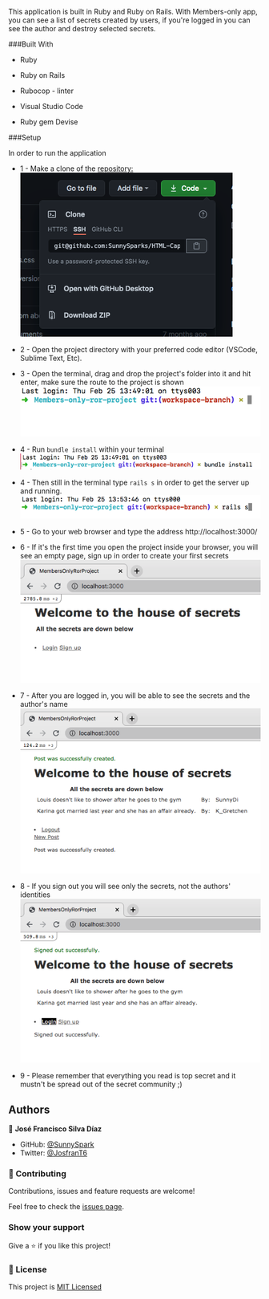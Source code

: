 This application is built in Ruby and Ruby on Rails. With Members-only app, you can see a list of secrets created by users, if you're logged in you can see the author and destroy selected secrets.

###Built With

* Ruby

* Ruby on Rails

* Rubocop - linter

* Visual Studio Code

* Ruby gem Devise
  
###Setup

In order to run the application 

* 1 - Make a clone of the [repository:](https://github.com/SunnySparks/Members-only-ror-project) ![clone](img/Clone.png)


* 2 - Open the project directory with your preferred code editor (VSCode, Sublime Text, Etc).


* 3 - Open the terminal, drag and drop the project's folder into it and hit enter, make sure the route to the project is shown ![terminal](img/Terminal.png)


* 4 - Run `bundle install` within your terminal ![bundle](img/bundle%20install.png)


* 4 - Then still in the terminal type `rails s` in order to get the server up and running. ![RailsS](img/rails%20s.png)


* 5 - Go to your web browser and type the address http://localhost:3000/


* 6 - If it's the first time you open the project inside your browser, you will see an empty page, sign up in order to create your first secrets ![empty](img/Empty.png)


* 7 - After you are logged in, you will be able to see the secrets and the author's name ![loggedin](img/Logged%20in.png)


* 8 - If you sign out you will see only the secrets, not the authors' identities ![loggedout](img/Logged%20out.png)


* 9 - Please remember that everything you read is top secret and it mustn't be spread out of the secret community ;)


## Authors

👤 **José Francisco Silva Díaz**

- GitHub: [@SunnySpark](https://github.com/SunnySparks)
- Twitter: [@JosfranT6](https://twitter.com/JosFranT6)



### 🤝 Contributing

Contributions, issues and feature requests are welcome!

Feel free to check the [issues page](https://github.com/SunnySparks/Members-only-ror-project/issues).

### Show your support

Give a ⭐️ if you like this project!


### 📝 License


This project is [MIT Licensed](https://github.com/SunnySparks/Members-only-ror-project/blob/workspace-branch/LICENSE.MD)
